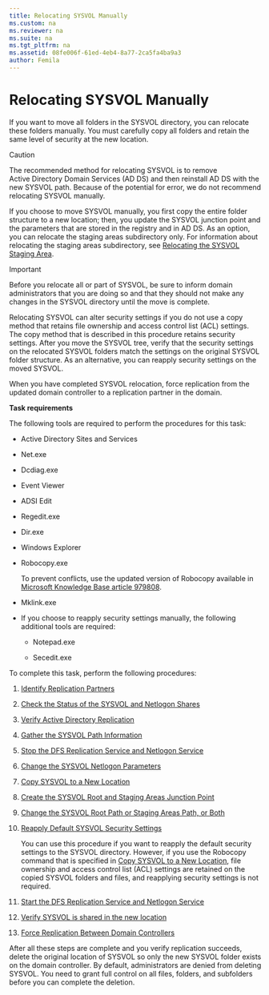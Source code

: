 ```yaml
---
title: Relocating SYSVOL Manually
ms.custom: na
ms.reviewer: na
ms.suite: na
ms.tgt_pltfrm: na
ms.assetid: 08fe006f-61ed-4eb4-8a77-2ca5fa4ba9a3
author: Femila
---
```

# Relocating SYSVOL Manually
  If you want to move all folders in the SYSVOL directory, you can relocate these folders manually. You must carefully copy all folders and retain the same level of security at the new location.  
  
> [!CAUTION]  
>  The recommended method for relocating SYSVOL is to remove Active Directory Domain Services \(AD DS\) and then reinstall AD DS with the new SYSVOL path. Because of the potential for error, we do not recommend relocating SYSVOL manually.  
  
 If you choose to move SYSVOL manually, you first copy the entire folder structure to a new location; then, you update the SYSVOL junction point and the parameters that are stored in the registry and in AD DS. As an option, you can relocate the staging areas subdirectory only. For information about relocating the staging areas subdirectory, see [Relocating the SYSVOL Staging Area](../Topic/Relocating-the-SYSVOL-Staging-Area.md).  
  
> [!IMPORTANT]  
>  Before you relocate all or part of SYSVOL, be sure to inform domain administrators that you are doing so and that they should not make any changes in the SYSVOL directory until the move is complete.  
  
 Relocating SYSVOL can alter security settings if you do not use a copy method that retains file ownership and access control list \(ACL\) settings. The copy method that is described in this procedure retains security settings. After you move the SYSVOL tree, verify that the security settings on the relocated SYSVOL folders match the settings on the original SYSVOL folder structure. As an alternative, you can reapply security settings on the moved SYSVOL.  
  
 When you have completed SYSVOL relocation, force replication from the updated domain controller to a replication partner in the domain.  
  
 **Task requirements**  
  
 The following tools are required to perform the procedures for this task:  
  
-   Active Directory Sites and Services  
  
-   Net.exe  
  
-   Dcdiag.exe  
  
-   Event Viewer  
  
-   ADSI Edit  
  
-   Regedit.exe  
  
-   Dir.exe  
  
-   Windows Explorer  
  
-   Robocopy.exe  
  
     To prevent conflicts, use the updated version of Robocopy available in [Microsoft Knowledge Base article 979808](http://support.microsoft.com/kb/979808).  
  
-   Mklink.exe  
  
-   If you choose to reapply security settings manually, the following additional tools are required:  
  
    -   Notepad.exe  
  
    -   Secedit.exe  
  
 To complete this task, perform the following procedures:  
  
1.  [Identify Replication Partners](../Topic/Identify-Replication-Partners.md)  
  
2.  [Check the Status of the SYSVOL and Netlogon Shares](../Topic/Check-the-Status-of-the-SYSVOL-and-Netlogon-Shares.md)  
  
3.  [Verify Active Directory Replication](../Topic/Verify-Active-Directory-Replication.md)  
  
4.  [Gather the SYSVOL Path Information](../Topic/Gather-the-SYSVOL-Path-Information.md)  
  
5.  [Stop the DFS Replication Service and Netlogon Service](../Topic/Stop-the-DFS-Replication-Service-and-Netlogon-Service.md)  
  
6.  [Change the SYSVOL Netlogon Parameters](../Topic/Change-the-SYSVOL-Netlogon-Parameters.md)  
  
7.  [Copy SYSVOL to a New Location](../Topic/Copy-SYSVOL-to-a-New-Location.md)  
  
8.  [Create the SYSVOL Root and Staging Areas Junction Point](../Topic/Create-the-SYSVOL-Root-and-Staging-Areas-Junction-Point.md)  
  
9. [Change the SYSVOL Root Path or Staging Areas Path, or Both](../Topic/Change-the-SYSVOL-Root-Path-or-Staging-Areas-Path,-or-Both.md)  
  
10. [Reapply Default SYSVOL Security Settings](../Topic/Reapply-Default-SYSVOL-Security-Settings.md)  
  
     You can use this procedure if you want to reapply the default security settings to the SYSVOL directory. However, if you use the Robocopy command that is specified in [Copy SYSVOL to a New Location](../Topic/Copy-SYSVOL-to-a-New-Location.md), file ownership and access control list \(ACL\) settings are retained on the copied SYSVOL folders and files, and reapplying security settings is not required.  
  
11. [Start the DFS Replication Service and Netlogon Service](../Topic/Start-the-DFS-Replication-Service-and-Netlogon-Service.md)  
  
12. [Verify SYSVOL is shared in the new location](../Topic/Verify-SYSVOL-is-shared-in-the-new-location.md)  
  
13. [Force Replication Between Domain Controllers](../Topic/Force-Replication-Between-Domain-Controllers.md)  
  
 After all these steps are complete and you verify replication succeeds, delete the original location of SYSVOL so only the new SYSVOL folder exists on the domain controller. By default, administrators are denied from deleting SYSVOL. You need to grant full control on all files, folders, and subfolders before you can complete the deletion.  
  
  